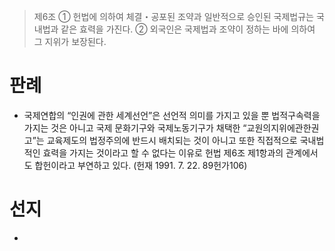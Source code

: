 > 제6조
> ① 헌법에 의하여 체결・공포된 조약과 일반적으로 승인된 국제법규는 국내법과 같은 효력을 가진다.
> ② 외국인은 국제법과 조약이 정하는 바에 의하여 그 지위가 보장된다.

# 판례
- 국제연합의 “인권에 관한 세계선언”은 선언적 의미를 가지고 있을 뿐 법적구속력을 가지는 것은 아니고 국제 문화기구와 국제노동기구가 채택한 “교원의지위에관한권고”는 교육제도의 법정주의에 반드시 배치되는 것이 아니고 또한 직접적으로 국내법적인 효력을 가지는 것이라고 할 수 없다는 이유로 헌법 제6조 제1항과의 관계에서도 합헌이라고 부연하고 있다. (헌재 1991. 7. 22. 89헌가106)
# 선지
- 